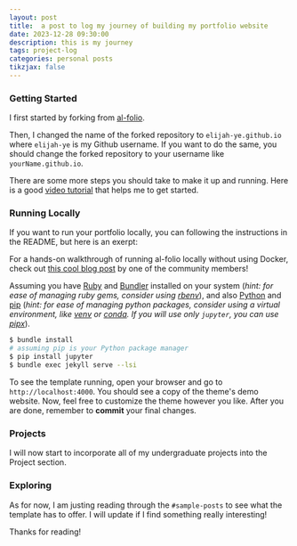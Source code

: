 ```yaml
---
layout: post
title:  a post to log my journey of building my portfolio website
date: 2023-12-28 09:30:00
description: this is my journey
tags: project-log
categories: personal posts
tikzjax: false
---
```

### Getting Started
I first started by forking from [al-folio](https://github.com/alshedivat/al-folio).

Then, I changed the name of the forked repository to `elijah-ye.github.io` where `elijah-ye` is my Github username. If you want to do the same, you should change the forked repository to your username like `yourName.github.io`.

There are some more steps you should take to make it up and running. Here is a good [video tutorial](https://youtu.be/g6AJ9qPPoyc?si=9wuy_9V8S8f20N1u) that helps me to get started. 

### Running Locally
If you want to run your portfolio locally, you can following the instructions in the README, but here is an exerpt:

For a hands-on walkthrough of running al-folio locally without using Docker, check out [this cool blog post](https://george-gca.github.io/blog/2022/running-local-al-folio/) by one of the community members!

Assuming you have [Ruby](https://www.ruby-lang.org/en/downloads/) and [Bundler](https://bundler.io/) installed on your system (*hint: for ease of managing ruby gems, consider using [rbenv](https://github.com/rbenv/rbenv)*), and also [Python](https://www.python.org/) and [pip](https://pypi.org/project/pip/) (*hint: for ease of managing python packages, consider using a virtual environment, like [venv](https://docs.python.org/pt-br/3/library/venv.html) or [conda](https://docs.conda.io/en/latest/). If you will use only `jupyter`, you can use [pipx](https://pypa.github.io/pipx/)*).

```bash
$ bundle install
# assuming pip is your Python package manager
$ pip install jupyter
$ bundle exec jekyll serve --lsi
```

To see the template running, open your browser and go to `http://localhost:4000`. You should see a copy of the theme's demo website. Now, feel free to customize the theme however you like. After you are done, remember to **commit** your final changes.

### Projects
I will now start to incorporate all of my undergraduate projects into the Project section.

### Exploring
As for now, I am justing reading through the `#sample-posts` to see what the template has to offer. I will update if I find something really interesting!

Thanks for reading!